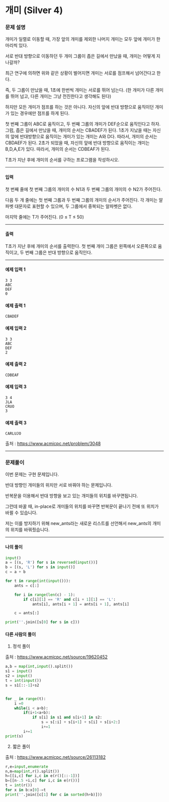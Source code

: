 # 개미 (Silver 4)

### 문제 설명

개미가 일렬로 이동할 때, 가장 앞의 개미를 제외한 나머지 개미는 모두 앞에 개미가 한 마리씩 있다. 

서로 반대 방향으로 이동하던 두 개미 그룹이 좁은 길에서 만났을 때, 개미는 어떻게 지나갈까?

최근 연구에 의하면 위와 같은 상황이 벌어지면 개미는 서로를 점프해서 넘어간다고 한다.

즉, 두 그룹이 만났을 때, 1초에 한번씩 개미는 서로를 뛰어 넘는다. (한 개미가 다른 개미를 뛰어 넘고, 다른 개미는 그냥 전진한다고 생각해도 된다)

하지만 모든 개미가 점프를 하는 것은 아니다. 자신의 앞에 반대 방향으로 움직이던 개미가 있는 경우에만 점프를 하게 된다.

첫 번째 그룹이 ABC로 움직이고, 두 번째 그룹의 개미가 DEF순으로 움직인다고 하자. 그럼, 좁은 길에서 만났을 때, 개미의 순서는 CBADEF가 된다. 1초가 지났을 때는 자신의 앞에 반대방향으로 움직이는 개미가 있는 개미는 A와 D다. 따라서, 개미의 순서는 CBDAEF가 된다. 2초가 되었을 때, 자신의 앞에 반대 방향으로 움직이는 개미는 B,D,A,E가 있다. 따라서, 개미의 순서는 CDBEAF가 된다.

T초가 지난 후에 개미의 순서를 구하는 프로그램을 작성하시오.

---

#### 입력

첫 번째 줄에 첫 번째 그룹의 개미의 수 N1과 두 번째 그룹의 개미의 수 N2가 주어진다.

다음 두 개 줄에는 첫 번째 그룹과 두 번째 그룹의 개미의 순서가 주어진다. 각 개미는 알파벳 대문자로 표현할 수 있으며, 두 그룹에서 중복되는 알파벳은 없다.

마지막 줄에는 T가 주어진다. (0 ≤ T ≤ 50)

---

#### 출력

T초가 지난 후에 개미의 순서를 출력한다. 첫 번째 개미 그룹은 왼쪽에서 오른쪽으로 움직이고, 두 번째 그룹은 반대 방향으로 움직인다.

---

#### 예제 입력 1

~~~
3 3
ABC
DEF
0
~~~

#### 예제 출력 1

~~~
CBADEF
~~~

#### 예제 입력 2

~~~
3 3
ABC
DEF
2
~~~

#### 예제 출력 2

~~~
CDBEAF
~~~

#### 예제 입력 3

~~~
3 4
JLA
CRUO
3
~~~

#### 예제 출력 3

~~~
CARLUJO
~~~

출처 : https://www.acmicpc.net/problem/3048

---

### 문제풀이

이번 문제는 구현 문제입니다.

반대 방향인 개미들의 위치만 서로 바꿔야 하는 문제입니다.

반복문을 이용해서 반대 방향을 보고 있는 개미들의 위치를 바꾸면됩니다.

그런데 바꿀 때, in-place로 개미들의 위치를 바꾸면 반복문이 끝나기 전에 또 위치가 바뀔 수 있습니다.

저는 이를 방지하기 위해 new_ants라는 새로운 리스트를 선언해서 new_ants의 개미의 위치를 바꿔줬습니다.

---

#### 나의 풀이

~~~python
input()
a = [(s, 'R') for s in reversed(input())]
b = [(s, 'L') for s in input()]
c = a + b

for t in range(int(input())):
    ants = c[:]

    for i in range(len(c) - 1):
        if c[i][1] == 'R' and c[i + 1][1] == 'L':
            ants[i], ants[i + 1] = ants[i + 1], ants[i]

    c = ants[:]

print(''.join([s[0] for s in c]))
~~~

#### 다른 사람의 풀이

1. 정석 풀이

출처 : https://www.acmicpc.net/source/19620452

~~~python
a,b = map(int,input().split())
s1 = input()
s2 = input()
t = int(input())
s = s1[::-1]+s2


for _ in range(t):
    i =0
    while(i < a+b):
        if(i+1<a+b):
            if s[i] in s1 and s[i+1] in s2:
                s = s[:i] + s[i+1] + s[i] + s[i+2:]
                i+=1
        i+=1
print(s)
~~~

2. 짧은 풀이

출처 : https://www.acmicpc.net/source/26113182

~~~python
r,e=input,enumerate
n,m=map(int,r().split())
h=[[i,c] for i,c in e(r()[::-1])]
b=[[n-.5 +i,c] for i,c in e(r())]
t = int(r())
for x in b:x[0]-=t
print(''.join([c[1] for c in sorted(h+b)]))
~~~

